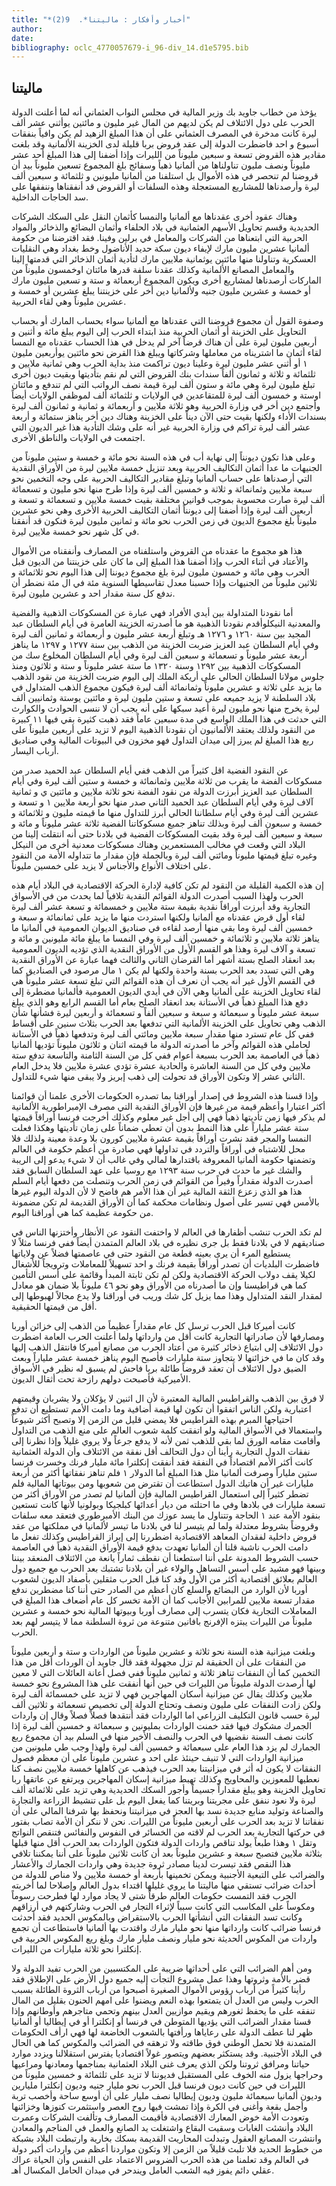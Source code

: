 ```yaml
---
title: "*أخبار وأفكار : ماليتنا*.  9(2)"
author: 
date: 
bibliography: oclc_4770057679-i_96-div_14.d1e5795.bib
---
```




##  ماليتنا 


 يؤخذ من خطاب جاويد بك وزير المالية في مجلس النواب العثماني أنه لما أعلنت الدولة الحرب على دول الائتلاف لم يكن لديهم من المال غير مليون و  مائتين  يوأثني  عشر  ألف  ليرة كانت مدخرة في المصرف العثماني على أن هذا المبلغ الزهيد لم يكن وافياً بنفقات أسبوع و  احد  فاضطرت الدولة إلى عقد فروض بربا قليلة لدى الخزينة الألمانية وقد بلغت مقادير هذه القروض  تسعة  و  سبعين  مليوناً من الليرات وإذا أضفنا إلى هذا المبلغ  أحد  عشر  مليوناً ونصف مليون تناولناها من ألمانيا ذهباً وسفائج بلغ المجموع  تسعين  مليوناً بيد أن قروضنا لم تنحصر في هذه الأموال بل استلفنا من ألمانيا مليونين و  ثلثمائة  و  سبعين  ألف  ليرة وأرصدناها للمشاريع المستعجلة وهذه السلفات أو القروض قد أنفقناها وننفقها على سد الحاجات الداخلية. 

 وهناك عقود أخرى عقدناها مع ألمانيا والنمسا كأثمان النقل على السكك الشركات الحديدية وقسم تحاويل الأسهم العثمانية في بلاد الحلفاء وأثمان البضائع والذخائر والمواد الحربية التي ابتعناها من الشركات والمعامل في برلين وفينا. فقد اقترضنا من حكومة ألمانيا  عشرين  مليون مارك لإيفاء ديون سكة حديد الأناضول وخط بغداد وهي النقليات العسكرية وتناولنا منها  مائتين  يوثمانية ملايين مارك لتأدية أثمان الذخائر التي قدمتها إلينا والمعامل المصانع الألمانية وكذلك عقدنا سلفة قدرها  مائتان  اوخمسون مليوناً من الماركات أرصدناها لمشاريع أخرى ويكون المجموع  أربعمائة  و  ستة  و  تسعين  مليون مارك أو  خمسة  و  عشرين  مليون جنيه ولألمانيا دين أخر على خزينتنا يبلغ  عشرين  أو  خمسة  و  عشرين  مليوناً وهي لقاء الحربية. 

 وصفوة القول أن مجموع قروضنا التي عقدناها مع ألمانيا سواء بحساب المارك أو بحساب التحاويل على الخزينة أو أثمان الحربية منذ ابتداء الحرب إلى اليوم يبلغ  مائة  و  أثنين  و  أربعين  مليون ليرة على أن هناك قرضاً آخر لم يدخل في هذا الحساب عقدناه مع النمسا لقاء أثمان ما اشتريناه من معاملها وشركاتها ويبلغ هذا القرض نحو  مائتين  يوأربعين مليون  ١  أو  أثني  عشر  مليون ليرة وعلينا ديون تراكمت منذ بداية الحرب وهي  ثمانية  ملايين   و  ثلثمائة  و  ثلاثة  و  ثمانون  ألفاً سندات بنك القروض التي لم نقم بتأديتها وبقيت ديون أخرى تبلغ مليون ليرة وهي  مائة  و  ستون  ألف  ليرة قيمة نصف الرواتب التي لم تندفع و  مائتان  اوستة و  خمسون  ألف  ليرة للمتقاعدين في الولايات و  ثلثمائة  ألف  لموظفي الولايات أيضاً وأجتمع دين أخر في وزارة الحربية وهو  ثلاثة  ملايين و  أربعمائة  و  ثمانية  و  ثمانون  ألف  ليرة بسندات الأداء ولكنها بقيت حتى الآن ديناً على الخزينة وهناك دين أخر يناهز  ستمائة  و  أربعة  عشر  ألف  ليرة تراكم في وزارة الحربية غير أنه على وشك التأدية هذا غير الديون التي اجتمعت في الولايات والناطق الأخرى. 

 وعلى هذا تكون ديونناً إلى نهاية أب في هذه السنة نحو  مائة  و  خمسة  و  ستين  مليوناً من الجنيهات ما عدا أثمان التكاليف الحربية وبعد تنزيل  خمسة  ملايين ليرة من الأوراق النقدية التي أرصدناها على حساب ألمانيا وتبلغ مقادير التكاليف الحربية على وجه التخمين نحو  سبعة  ملايين وثمانمائة و  ثلاثة  و  خمسين  ألف  ليرة وإذا طرح منها نحو مليون و  تسعمائة  ألف  ليرة صارت محسوبة بموجب قوانين مختلفة بقيت  خمسة  ملايين و  تسعمائة  و  تسعة  و  أربعين  ألف  ليرة وإذا أضفنا إلى ديونناً أثمان التكاليف الحربية الأخرى وهي نحو  عشرين  مليوناً بلغ مجموع الديون في زمن الحرب نحو  مائة  و  ثمانين  مليون ليرة فنكون قد أنفقنا في كل شهر نحو  خمسة  ملايين ليرة. 

 هذا هو مجموع ما عقدناه من القروض واستلفناه من المصارف وأنفقناه من الأموال والأعتاد في أثناء الحرب وإذا أضفنا هذا المبلغ إلى ما كان على خزينتنا من الديون قبل الحرب وهي  مائة  و  خمسون  مليون ليرة بلغ مجموع ديوننا إلى هذا اليوم نحو  ثلاثمائة  و  ثلاثين  مليوناً من الجنيهات وإذا حسبنا معدل تقاسيطها السنوية  مئة  في ال  مئة  نضطر أن ندفع كل سنة مقدار  احد  و  عشرين  مليون ليرة. 

 أما نقودنا المتداولة بين أيدي الأفراد فهي عبارة عن المسكوكات الذهبية والفضية والمعدنية النيكلوأقدم نقودنا الذهبية هو ما أصدرته الخزينة العامرة في أيام السلطان عبد المجيد بين سنة  ١٢٦٠  و  ١٢٧٦  هـ وتبلغ  أربعة  عشر  مليون و  أربعمائة  و  ثمانين  ألف  ليرة وفي أيام السلطان عبد العزيز ضربت الخزينة من الذهب بين سنة  ١٢٧٧  و  ١٢٩٧  ما يناهز  أربعة  عشر  مليوناً و  تسعمائة  و  سبعين  ألف  ليرة وفي أيام السلطان المخلوع سك من المسكوكات   الذهبية بين  ١٢٩٢  وسنة  ١٣٢٠  ما  ستة  عشر  مليوناً و  ستة  و  ثلاثون  ومنذ جلوس مولانا السلطان الحالي على أريكة الملك إلى اليوم ضربت الخزينة من نقود الذهب ما يزيد على  ثلاثة  و  عشرين  مليوناً وثمانمائة  ألف  ليرة فيكون مجموع الذهب المتداول في بلاد السلطنة لا يزيد جميعه على  تسعة  و  ستين  مليون ليرة و  مائتين  يوستة وثمانيين  ألف  ليرة يخرج منها نحو مليون ليرة أعيد سبكها على أنه يجب أن لا ننسى الحوادث والكوارث التي حدثت في هذا الملك الواسع في مدة  سبعين  عاماً فقد ذهبت كثيرة بقي فيها  ١١  كبيرة من النقود ولذلك يعتقد الألمانيون أن نقودنا الذهبية اليوم لا تزيد على  أربعين  مليوناً على ربع هذا المبلغ لم يبرز إلى ميدان التداول فهو مخزون في البيوتات المالية وفي صناديق أرباب اليسار. 

 عن النقود الفضية اقل كثيراً من الذهب ففي أيام السلطان عبد الحميد صدر من مسكوكات الفضة ما يقرب من  ثلاثة  ملايين وثمانمائة و  خمسة  و  ستين  ألف  ليرة وفي أيام السلطان عبد العزيز أبرزت الدولة من نقود الفضة نحو  ثلاثة  ملايين و  مائتين  ي و  ثمانية آلاف  ليرة وفي أيام السلطان عبد الحميد الثاني صدر منها نحو  أربعة  ملايين  ١  و  تسعة  و  عشرين  ألف  ليرة وفي أيام سلطاننا الحالي أبرز للتداول منها ما قيمته مليون و  ثلاثمائة  و  خمسة  و  سبعون  ألف  ليرة وبذلك تناهز جميع مسكوكاتنا الفضية  ثلاثة  عشر  مليوناً و  مائة  و  سبعة  و  سبعين  ألف  ليرة وقد بقيت المسكوكات الفضية في بلادنا حتى أنه انتقلت إلينا من البلاد التي وقعت في مخالب المستعمرين وهناك مسكوكات معدنية أخرى من النيكل وغيره تبلغ قيمتها مليوناً ومائتي  ألف  ليرة وبالجملة فإن مقدار ما تتداوله الأمة من النقود على اختلاف الأنواع والأجناس لا يزيد على  خمسين  مليوناً. 

 إن هذه الكمية القليلة من النقود لم تكن كافية لإدارة الحركة الاقتصادية في البلاد أيام هذه الحرب ولهذا السبب أصدرت الدولة القوائم النقدية تلافياً لما يحدث من في الأسواق التجارية وقد أبرزت أوراقاً نقدية بقيمة  ستة  ملايين و  خمسمائة  و  تسعة  عشر  ألف  ليرة لقاء أول قرض عقدناه مع ألمانيا ولكنها استردت منها ما يزيد على ثمانمائة و  سبعة  و  خمسين  ألف  ليرة وما بقي منها أرصد لقاءه في صناديق الديوان العمومية في ألمانيا ما يناهز  ثلاثة  ملايين و  ثلاثمائة  و  خمسين  ألف  ليرة وفي النمسا ما يبلغ  مائة  مليونين و  مائة  و  تسعة  و  آلاف  ليرة وهذا هو القسم الأول من الأوراق النقدية الذي تؤديه الديون العمومية بعد انعقاد   الصلح بستة أشهر أما القرضان الثاني والثالث فهما عبارة عن الأوراق النقدية وهي التي تسدد بعد الحرب بسنة واحدة ولكنها لم يكن  ١  مال مرصود في الصناديق كما في القسم الأول غير أنه يجب أن نعرف أن هذه القوائم التي تبلغ  تسعة  عشر  مليوناً هي لقاء تحاويل الخزينة على ألمانيا وهي الآن في أيدي الديون العمومية فألمانيا مضطرة إلى دفع هذا المبلغ ذهباً في الأستانة بعد انعقاد الصلح بعام أما القسم الرابع وهو الذي يبلغ  سبعة  عشر  مليوناً و  سبعمائة  و  سبعة  و  سبعين  ألفاً و  تسعمائة  و  أربعين  ليرة فشأنها شأن الذهب وهي تحاويل على الخزينة الألمانية التي تدفعها بعد الحرب بثلاث سنين على أقساط ففي كل عام تسترد منها مقدار  سبعة  ملايين ومائتي  ألف  ليرة وتدفعها ذهباً في الأستانة لحاملي هذه القوائم وآخر ما أصدرته الدولة ما قيمته  اثنان  و  ثلاثون  مليوناً تؤديها ألمانيا ذهباً في العاصمة بعد الحرب بسبعة أعوام ففي كل من السنة الثامنة والتاسعة تدفع  ستة  ملايين وفي كل من السنة العاشرة والحادية  عشرة  تؤدي  عشرة  ملايين فلا يدخل العام الثاني  عشر  إلا وتكون الأوراق قد تحولت إلى ذهب إبريز ولا يبقى منها شيء للتداول. 

 وإذا قسنا هذه الشروط في إصدار أوراقنا بما تصدره الحكومات الأخرى علمنا أن قوائمنا أكثر اعتبارا وأعظم قيمة من غيرها فإن الأوراق النقدية التي مصرف الإمبراطورية الألمانية لم يذكر فيها زمن تأديتها ذهباً فهي إلى أجل غير معلوم وكذلك أخرجت فرنسا أوراقاً قيمتها  ستة  عشر  ملياراً على هذا النمط بدون أن تعطي ضماناً على زمان تأديتها وهكذا فعلت النمسا والمجر فقد نشرت أوراقاً بقيمة  عشرة  ملايين كورون بلا وعدة معينة ولذلك فلا محل للاشتباه في أوراقاً والتردد في تداولها فهي صادرة من أعظم حكومة في العالم وتضمنها حكومة ألمانيا المعروفة باقتدارها لمالي وفي غالب أن لا شيء يدعو إلى الريبة والشك غير ما حدث في حرب سنة  ١٢٩٣  مع روسيا على عهد السلطان السابق فقد أصدرت الدولة مقداراً وفيراً من القوائم في زمن الحرب وتنصلت من دفعها أيام السلم هذا هو الذي زعزع الثقة المالية غير أن هذا الأمر هم فاضح لا لأن الدولة اليوم غيرها بالأمس فهي تسير على أصول ونظامات محكمة كما أن الأوراق القديمة لم تكن مضمونة من حكومة عظيمة كما هي أوراقنا اليوم. 

 لم تكد الحرب تنشب أظفارها في العالم لا واختفت النقود عن الأنظار وأختزنها الناس في   صناديقهم لا في بلادنا فقط بل جرى نظيره في بلاد العالم المتمدن أيضاً ففي فرنسا مثلاً لا يستطيع المرء أن يرى بعينه قطعة من النقود حتى في عاصمتها فضلاً عن ولاياتها فاضطرت البلديات أن تصدر أوراقاً بقيمة فرنك و  احد  تسهيلاً للمعاملات وترويجاً للأشغال لكيلا يقف دولاب الحركة الاقتصادية ولكن لم تكن ثابتة المبدأ وقائمة على أسس التأمين كما هي قراطيسنا وإن ما أصدرناه من الأوراق وهو نحو  ٤٦  مليوناً بلا ضمان هو معادل لمقدار النقد المتداول وهذا مما يزيل كل شك وريب في أوراقنا ولا يدع مجالاً لهبوطها إلى أقل من قيمتها الحقيقية. 

 كانت أميركا قبل الحرب ترسل كل عام مقداراً عظيماً من الذهب إلى خزائن أوربا ومصارفها لأن صادراتها التجارية كانت أقل من وارداتها ولما أعلنت الحرب العامة اضطرت دول الائتلاف إلى ابتياع ذخائر كثيرة من أعتاد الحرب من مصانع أميركا فانتقل الذهب إليها وقد كان ما في خزائنها لا يتجاوز  ستة  مليارات فأصبح اليوم يناهز  خمسة  عشر  ملياراً وبعث الضيق دول الائتلاف أن تعقد قروضاً طائلة بربا فاحش لم يسبق له نظير في الأسواق الأميركية فأصبحت دولهم رازحة تحت أثقال الديون. 

 لا فرق بين الذهب والقراطيس المالية المعتبرة لأن ال  اثنين  لا يؤكلان ولا يشربان وقيمتهم اعتبارية ولكن الناس اتفقوا أن تكون لها قيمة أضافية وما دامت الأمم تستطيع أن تدفع احتياجها المبرم بهذه القراطيس فلا يمضي قليل من الزمن إلا وتصبح أكثر شيوعاً واستعمالا في الأسواق المالية ولو اتفقت كلمة شعوب العالم على منع الذهب من التداول وأقامت مقامه الورق لما بقي للذهب ثمن لأنه لا يدفع جرعاً ولا يروي غليلاً وإذا نظرنا إلى نفقات الدول التجارية رأينا أن دول التحالف أقل نفقة من الائتلاف وأن الدولة العثمانية كانت أكثر الأمم اقتصاداً في النفقة فقد أنفقت إنكلترا  مائة  مليار فرنك وخسرت فرنسا  ستين  ملياراً وصرفت ألمانيا مثل هذا المبلغ أما الدولار  ١  فلم تناهز نفقاتها أكثر من  أربعة  مليارات غير أن هاتيك الدول استطاعت أن تقترض من شعوبها ومن بيوتاتها المالية فلم تضطر كثيراً إلى استعمال القراطيس المالية فإن ألمانيا لم تصدر من الأوراق أكثر من  تسعة  مليارات في بلادها وفي ما احتلته من ديار أعدائها كبلجيكا وبولونيا لأنها كانت تستعين بنقود الأمة عند  ١  الحاجة وتتناول ما يسد عوزك من البنك الأمبرطوري فتعقد معه   سلفات وقروضاً بشروط معتدلة ولما لم يتيسر لنا في بلادنا ما تيسر لألمانيا في مملكتها من عقد قروض داخلية لفقدان المعاهد الاقتصادية اضطررنا إلى إبراز القراطيس وكذلك تفعل ما دامت الحرب ناشبة قلنا أن ألمانيا تعهدت بدفع قيمة الأوراق النقدية ذهباً في العاصمة حسب الشروط المدونة على أننا استطعنا أن نقطف ثماراً يانعة من الائتلاف المنعقد بيننا وبينها فهو مشيد على أسس التساهل والولاء غير أن بلادنا تشتبك بعد الحرب مع جميع دول العالم بعلائق أقتصادية أكثر من الأول وقد كنا قبل الحرب مثقلين بأصفاد الديون لشعوب أوربا لأن الوارد من البضائع والسلع كان أعظم من الصادر حتى أننا كنا مضطرين ندفع مقدار  تسعة  ملايين للمرابين الأجانب كما أن الأمة تخسر كل عام أضعاف هذا المبلغ في المعاملات التجارية فكان يتسرب إلى مصارف أوربا وبيوتها المالية نحو  خمسة  و  عشرين  مليوناً من الليرات يبتزه الإفرنج بافانين متنوعة من ثروة السلطنة مما لا يتيسر لهم بعد الحرب. 

 وبلغت ميزانية هذه السنة نحو  ثلاثة  و  عشرين  مليوناً من الواردات و  ستة  و  أربعين  مليوناً من النفقات على أن الحقيقة لم تزل مجهولة فقد قال جاويد أن الوردات أقل من هذا التخمين كما أن النفقات تناهز  ثلاثة  و  ثمانين  مليوناً ففي فصل أعانة العائلات التي لا معين لها أرصدت الدولة مليوناً من الليرات في حين أنها أنفقت على هذا المشروع نحو  خمسة  ملايين وكذلك يقال عن ميزانية أسكان المهاجرين فهي لا تزيد على  خمسمائة  ألف  ليرة ولكن زادت النفقات على مليون ونصف وتحتاج الدولة إلى تخصيص  تسعمائة  و  ثلاثين  ألف  ليرة حسب  قانون التكليف  الزراعي اما الواردات فقد أنتقدها فصلاً فصلاً وقال إن واردات الجمرك مشكوك فيها فقد خمنت الواردات بمليونين و  سبعمائة  و  خمسين  ألف  ليرة إذا كانت نصف السنة نقضيها في الحرب والنصف الأخير منها في السلم بيد أن مجموع ربع الجمارك لم يزد هذا العام على  سبعمائة  و  خمسين  ألف  ليرة ولهذا وجب طي مليونين من ميزانية الواردات التي لا تنيف حينئذ على  احد  و  عشرين  مليوناً على أن معظم فصول النفقات لا يكون له أثر في ميزانيتنا بعد الحرب فيذهب عن كاهلها  خمسة  ملايين نصف كنا نعطيها للمعوزين والمحاويج وكذلك تهبط ميزانية إسكان المهاجرين ويرتفع عن عاتقها ربا تحاويل الخزينة وهو يبلغ مقداراً جسيماً وأجور السكك الحديدية وهي تزيد على   ثلاثمائة  ألف  ليرة ولا نعود ننفق على مجريتنا وبريتنا كما يفعل اليوم بل على تنشيط الزراعة والتجارة والصناعة وتوليد منابع جديدة نسد بها العجز في ميزانيتنا ونحفظ بها شرفنا المالي على أن نفقاتنا لا تزيد بعد الحرب على  أربعين  مليوناً من الليرات. نحن لا ننكر أن الأمة تصاب بفتور في حركتها التجارية بعد الحرب لم لاقته من الخسائر في النفوس والنفائس فتنقص النواتج وتقل  ١  وهذا طبعاً يولد تناقص واردات الدولة فتكون الواردات بعد الحرب أقل منها قبلها بثلاثة ملايين فتصبح  سبعة  و  عشرين  مليوناً بعد أن كانت  ثلاثين  مليوناً على أننا يمكننا تلافي هذا النقص فقد تيسرت لدينا مصادر ثروة جديدة وهي واردات الجمارك والأعشار والضرائب على التبعية الأجنبية ويمكن تخمينها بأربعة أو  خمسة  ملايين ولا مناص للدولة من أحداث ضرائب تستقي منها ماليتنا ما يروي غليلها اقتداء بدول العالم وإصلاحا لما أخربته الحرب فقد التمست حكومات العالم طرقاً شتى لا يجاد موارد لها فطرحت رسوماً ومكوساً على المكاسب التي كانت سبباً لإثراء التجار في الحرب وشاركتهم في أرزاقهم وكانت تسد النفقات التي أنشأتها الحرب بالاستقراض وبالمكوس الحديد فقد أحدثت فرنسا ضرائب كانت وارداتها منها نحو مليار مارك واقتدت بها ألمانيا فاستطاعت أن تجمع واردات من المكوس الحديثة نحو مليار ونصف مليار مارك وبلغ ريع المكوس الحربية في إنكلترا نحو  ثلاثة  مليارات من الليرات. 

 ومن أهم الضرائب التي على أحداثها ضريبة على المكتسبين من الحرب تفيد الدولة ولا قضر بالأمة وثروتها وهذا عمل مشروع التجأت إليه جميع دول الأرض على الإطلاق فقد رأينا كثيراً من أرباب رؤوس الأموال الصغيرة أصبحوا من أرباب الثروة الطائلة بسبب الحرب وليس من العدل أن يتمتعوا بهذه النعم ويضنوا على امهم الحنون بقليل من المال تنفقه على ما يحفظ ثغورهم ويقيم موازيين العدل بينهم وتحمي متاجرهم وأوطانهم وإذا قسنا مقدار الضرائب التي يؤديها المتوطن في فرنسا أو إنكلترا أو في إيطاليا أو ألمانيا ظهر لنا عطف الدولة على رعاياها ورأفتها بالشعوب الخاضعة لها فهي ارأف الحكومات المتمدنة فلا تحمل الوطني فوق طاقته ولا ترهقه في الضرائب والمكوس كما هي الحال في البلاد الأجنبية. وقد يستكثر بعضهم ويتصور غولاً اقتصاديا يفترس استقلالنا ويزدد موارد حياتنا ومرافق ثروتنا ولكن الذي يعرف غنى البلاد العثمانية بمناجمها ومعادنها   ومراعيها وحراجها يزول منه الخوف على المستقبل فديوننا لا تزيد على  ثلثمائة  و  خمسين  مليوناً من الليرات في حين كانت ديون فرنسا قبل الحرب نحو مليار جنيه وديون إنكلترا مليارين وديون ألمانيا  سبعمائة  مليون وديون إيطاليا نصف مليار على أن أوسع ساحة وأخصب تربة وأجمل بقعة وأغنى في الكرة وإذا تمشت فيها روح العصر واستثمرت كنوزها وخزائنها وتعودت الأمة خوض المعارك الاقتصادية فأقيمت المصارف وتألفت الشركات وعمرت البلاد وأنشئت الغابات وسقيت البقاع واشتغلت يد الصانع والعمل في المناجم والمعادن وانتشرت المصانع العقول وتبدلت المحاريث القديمة بسكك بخارية وارتبطت البلاد بشبكة من خطوط الحديد فلا تلبث قليلاً من الزمن إلا وتكون مواردنا أعظم من واردات أكبر دولة في العالم وقد تعلمنا من هذه الحرب الضروس الاعتماد على النفس وأن الحياة عراك عقلي دائم يفوز فيه الشعب العامل ويندحر في ميدان الحامل المكسال أهـ. 
